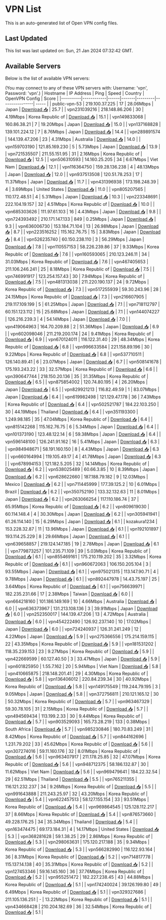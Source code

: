# VPN List

This is an auto-generated list of Open VPN config files.

## Last Updated

This list was last updated on: Sun, 21 Jan 2024 07:32:42 GMT.

## Available Servers

Below is the list of available VPN servers:

(You may connect to any of these VPN servers with: Username: 'vpn', Password: 'vpn'.)
| Hostname | IP Address | Ping | Speed | Country | OpenVPN Config | Score |
|----------|------------|------|-------|---------|----------------| ----- |
| public-vpn-53 | 219.100.37.225 | 17 | 28.06Mbps | Japan | [Download 📥](./configs/server_0_JP.ovpn) | 25.7 |
| vpn231039216 | 218.148.86.206 | 30 | 4.19Mbps | Korea Republic of | [Download 📥](./configs/server_1_KR.ovpn) | 15.1 |
| vpn149833068 | 160.86.38.21 | 7 | 19.20Mbps | Japan | [Download 📥](./configs/server_2_JP.ovpn) | 15.0 |
| vpn137168828 | 139.101.224.12 | 7 | 8.76Mbps | Japan | [Download 📥](./configs/server_3_JP.ovpn) | 14.4 |
| vpn289891574 | 144.139.47.206 | 23 | 4.31Mbps | Australia | [Download 📥](./configs/server_4_AU.ovpn) | 14.0 |
| vpn159703190 | 121.85.169.230 | 5 | 5.73Mbps | Japan | [Download 📥](./configs/server_5_JP.ovpn) | 13.9 |
| vpn721535507 | 211.55.151.95 | 31 | 2.16Mbps | Korea Republic of | [Download 📥](./configs/server_6_KR.ovpn) | 12.5 |
| vpn506310593 | 14.160.25.205 | 34 | 6.67Mbps | Viet Nam | [Download 📥](./configs/server_7_VN.ovpn) | 12.1 |
| vpn116364750 | 159.28.136.238 | 4 | 48.13Mbps | Japan | [Download 📥](./configs/server_8_JP.ovpn) | 12.0 |
| vpn937513508 | 120.51.78.253 | 17 | 11.37Mbps | Japan | [Download 📥](./configs/server_9_JP.ovpn) | 11.7 |
| vpn431396938 | 173.198.248.39 | 4 | 3.69Mbps | United States | [Download 📥](./configs/server_10_US.ovpn) | 11.0 |
| vpn805207565 | 110.172.48.51 | 4 | 5.31Mbps | Japan | [Download 📥](./configs/server_11_JP.ovpn) | 10.3 |
| vpn223348691 | 222.104.19.157 | 32 | 4.51Mbps | Korea Republic of | [Download 📥](./configs/server_12_KR.ovpn) | 10.0 |
| vpn685303626 | 111.97.61.103 | 16 | 4.43Mbps | Japan | [Download 📥](./configs/server_13_JP.ovpn) | 9.8 |
| vpn724393492 | 210.171.147.133 | 849 | 0.25Mbps | Japan | [Download 📥](./configs/server_14_JP.ovpn) | 9.3 |
| vpn636006730 | 153.184.71.104 | 13 | 26.98Mbps | Japan | [Download 📥](./configs/server_15_JP.ovpn) | 8.7 |
| vpn223516252 | 115.162.76.75 | 15 | 3.83Mbps | Japan | [Download 📥](./configs/server_16_JP.ovpn) | 8.4 |
| vpn526235740 | 60.150.238.110 | 3 | 56.29Mbps | Japan | [Download 📥](./configs/server_17_JP.ovpn) | 7.8 |
| vpn110557153 | 58.226.239.86 | 37 | 9.33Mbps | Korea Republic of | [Download 📥](./configs/server_18_KR.ovpn) | 7.6 |
| vpn160593065 | 210.123.246.11 | 34 | 31.03Mbps | Korea Republic of | [Download 📥](./configs/server_19_KR.ovpn) | 7.6 |
| vpn467405653 | 211.106.246.241 | 25 | 8.18Mbps | Korea Republic of | [Download 📥](./configs/server_20_KR.ovpn) | 7.5 |
| vpn746991917 | 123.254.157.43 | 30 | 7.94Mbps | Korea Republic of | [Download 📥](./configs/server_21_KR.ovpn) | 7.5 |
| vpn481313038 | 211.220.190.137 | 24 | 9.72Mbps | Korea Republic of | [Download 📥](./configs/server_22_KR.ovpn) | 7.3 |
| vpn517255939 | 59.30.243.96 | 28 | 24.15Mbps | Korea Republic of | [Download 📥](./configs/server_23_KR.ovpn) | 7.3 |
| vpn216607905 | 219.117.109.199 | 5 | 61.25Mbps | Japan | [Download 📥](./configs/server_24_JP.ovpn) | 7.1 |
| vpn718112797 | 60.151.123.112 | 15 | 25.68Mbps | Japan | [Download 📥](./configs/server_25_JP.ovpn) | 7.1 |
| vpn144074227 | 126.216.239.3 | 4 | 54.14Mbps | Japan | [Download 📥](./configs/server_26_JP.ovpn) | 7.0 |
| vpn419064963 | 164.70.209.88 | 2 | 51.36Mbps | Japan | [Download 📥](./configs/server_27_JP.ovpn) | 6.9 |
| vpn602098046 | 211.219.200.174 | 24 | 9.41Mbps | Korea Republic of | [Download 📥](./configs/server_28_KR.ovpn) | 6.9 |
| vpn670124011 | 116.122.31.40 | 29 | 48.34Mbps | Korea Republic of | [Download 📥](./configs/server_29_KR.ovpn) | 6.8 |
| vpn996633584 | 221.158.89.196 | 30 | 9.22Mbps | Korea Republic of | [Download 📥](./configs/server_30_KR.ovpn) | 6.8 |
| vpn537710511 | 126.140.89.41 | 6 | 23.07Mbps | Japan | [Download 📥](./configs/server_31_JP.ovpn) | 6.7 |
| vpn508141678 | 175.193.243.22 | 33 | 32.57Mbps | Korea Republic of | [Download 📥](./configs/server_32_KR.ovpn) | 6.6 |
| vpn390647744 | 218.150.20.136 | 35 | 31.35Mbps | Korea Republic of | [Download 📥](./configs/server_33_KR.ovpn) | 6.5 |
| vpn875854002 | 120.74.80.195 | 4 | 26.20Mbps | Japan | [Download 📥](./configs/server_34_JP.ovpn) | 6.5 |
| vpn829921213 | 116.82.49.59 | 1 | 83.07Mbps | Japan | [Download 📥](./configs/server_35_JP.ovpn) | 6.4 |
| vpn619982498 | 121.129.47.178 | 36 | 7.43Mbps | Korea Republic of | [Download 📥](./configs/server_36_KR.ovpn) | 6.4 |
| vpn502521787 | 184.22.103.250 | 30 | 44.19Mbps | Thailand | [Download 📥](./configs/server_37_TH.ovpn) | 6.4 |
| vpn351193300 | 1.249.98.185 | 35 | 47.04Mbps | Korea Republic of | [Download 📥](./configs/server_38_KR.ovpn) | 6.4 |
| vpn815142268 | 115.162.76.75 | 6 | 5.34Mbps | Japan | [Download 📥](./configs/server_39_JP.ovpn) | 6.4 |
| vpn101373190 | 123.48.122.14 | 6 | 59.38Mbps | Japan | [Download 📥](./configs/server_40_JP.ovpn) | 6.4 |
| vpn596148100 | 126.241.91.162 | 16 | 5.41Mbps | Japan | [Download 📥](./configs/server_41_JP.ovpn) | 6.3 |
| vpn984948671 | 58.191.160.150 | 8 | 4.43Mbps | Japan | [Download 📥](./configs/server_42_JP.ovpn) | 6.3 |
| vpn660164994 | 119.105.49.17 | 4 | 41.78Mbps | Japan | [Download 📥](./configs/server_43_JP.ovpn) | 6.3 |
| vpn678994153 | 121.182.5.205 | 32 | 14.14Mbps | Korea Republic of | [Download 📥](./configs/server_44_KR.ovpn) | 6.2 |
| vpn538025489 | 60.66.3.85 | 10 | 8.39Mbps | Japan | [Download 📥](./configs/server_45_JP.ovpn) | 6.2 |
| vpn628622660 | 187.188.79.182 | 9 | 12.03Mbps | Mexico | [Download 📥](./configs/server_46_MX.ovpn) | 6.2 |
| vpn711445999 | 177.39.125.2 | 10 | 6.01Mbps | Brazil | [Download 📥](./configs/server_47_BR.ovpn) | 6.2 |
| vpn350752190 | 133.32.132.63 | 11 | 8.01Mbps | Japan | [Download 📥](./configs/server_48_JP.ovpn) | 6.2 |
| vpn263066254 | 117.110.186.74 | 37 | 65.95Mbps | Korea Republic of | [Download 📥](./configs/server_49_KR.ovpn) | 6.2 |
| vpn809619030 | 60.114.148.4 | 4 | 30.30Mbps | Japan | [Download 📥](./configs/server_50_JP.ovpn) | 6.2 |
| vpn305941941 | 61.26.114.140 | 15 | 6.29Mbps | Japan | [Download 📥](./configs/server_51_JP.ovpn) | 6.1 |
| kozakura1234 | 153.228.32.87 | 11 | 13.96Mbps | Japan | [Download 📥](./configs/server_52_JP.ovpn) | 6.1 |
| vpn192101897 | 193.114.25.229 | 8 | 29.66Mbps | Japan | [Download 📥](./configs/server_53_JP.ovpn) | 6.1 |
| vpn639658857 | 219.124.147.185 | 19 | 2.78Mbps | Japan | [Download 📥](./configs/server_54_JP.ovpn) | 6.1 |
| vpn779873257 | 101.235.71.109 | 39 | 5.03Mbps | Korea Republic of | [Download 📥](./configs/server_55_KR.ovpn) | 6.1 |
| vpn855469161 | 175.210.119.202 | 35 | 3.32Mbps | Korea Republic of | [Download 📥](./configs/server_56_KR.ovpn) | 6.1 |
| vpn960672063 | 106.150.205.104 | 3 | 93.55Mbps | Japan | [Download 📥](./configs/server_57_JP.ovpn) | 6.1 |
| vpn975021315 | 113.147.90.71 | 4 | 9.78Mbps | Japan | [Download 📥](./configs/server_58_JP.ovpn) | 6.1 |
| vpn892447978 | 14.43.75.197 | 25 | 3.64Mbps | Korea Republic of | [Download 📥](./configs/server_59_KR.ovpn) | 6.1 |
| vpn756639971 | 182.235.231.66 | 17 | 2.38Mbps | Taiwan | [Download 📥](./configs/server_60_TW.ovpn) | 6.0 |
| vpn664218160 | 101.186.149.169 | 10 | 4.66Mbps | Australia | [Download 📥](./configs/server_61_AU.ovpn) | 6.0 |
| vpn636373967 | 131.213.108.136 | 3 | 39.91Mbps | Japan | [Download 📥](./configs/server_62_JP.ovpn) | 6.0 |
| vpn252350017 | 144.139.47.206 | 13 | 4.72Mbps | Australia | [Download 📥](./configs/server_63_AU.ovpn) | 6.0 |
| vpn454222490 | 126.92.237.140 | 10 | 17.02Mbps | Japan | [Download 📥](./configs/server_64_JP.ovpn) | 6.0 |
| vpn724240937 | 126.31.241.249 | 12 | 4.22Mbps | Japan | [Download 📥](./configs/server_65_JP.ovpn) | 5.9 |
| vpn275366556 | 175.214.159.115 | 22 | 43.35Mbps | Korea Republic of | [Download 📥](./configs/server_66_KR.ovpn) | 5.9 |
| vpn181531202 | 118.35.239.153 | 23 | 9.27Mbps | Korea Republic of | [Download 📥](./configs/server_67_KR.ovpn) | 5.9 |
| vpn422669599 | 60.127.40.50 | 3 | 33.47Mbps | Japan | [Download 📥](./configs/server_68_JP.ovpn) | 5.9 |
| vpn601825950 | 1.55.7.162 | 20 | 5.94Mbps | Viet Nam | [Download 📥](./configs/server_69_VN.ovpn) | 5.8 |
| vpn410665875 | 218.148.201.41 | 29 | 4.30Mbps | Korea Republic of | [Download 📥](./configs/server_70_KR.ovpn) | 5.8 |
| vpn136406012 | 220.84.239.34 | 30 | 40.92Mbps | Korea Republic of | [Download 📥](./configs/server_71_KR.ovpn) | 5.8 |
| vpn149175549 | 119.244.79.195 | 3 | 9.05Mbps | Japan | [Download 📥](./configs/server_72_JP.ovpn) | 5.8 |
| vpn372756811 | 210.121.165.12 | 30 | 50.32Mbps | Korea Republic of | [Download 📥](./configs/server_73_KR.ovpn) | 5.7 |
| vpn963467329 | 59.30.78.105 | 31 | 2.15Mbps | Korea Republic of | [Download 📥](./configs/server_74_KR.ovpn) | 5.7 |
| vpn494569434 | 113.199.2.33 | 30 | 9.44Mbps | Korea Republic of | [Download 📥](./configs/server_75_KR.ovpn) | 5.7 |
| vpn903529093 | 165.73.28.219 | 133 | 0.38Mbps | South Africa | [Download 📥](./configs/server_76_ZA.ovpn) | 5.7 |
| vpn985230846 | 180.70.83.249 | 31 | 8.42Mbps | Korea Republic of | [Download 📥](./configs/server_77_KR.ovpn) | 5.7 |
| vpn844162696 | 1.231.79.202 | 33 | 45.62Mbps | Korea Republic of | [Download 📥](./configs/server_78_KR.ovpn) | 5.6 |
| vpn307274016 | 59.11.160.176 | 32 | 8.01Mbps | Korea Republic of | [Download 📥](./configs/server_79_KR.ovpn) | 5.6 |
| vpn963407917 | 211.178.25.85 | 32 | 47.07Mbps | Korea Republic of | [Download 📥](./configs/server_80_KR.ovpn) | 5.6 |
| vpn948712375 | 58.186.132.87 | 30 | 11.62Mbps | Viet Nam | [Download 📥](./configs/server_81_VN.ovpn) | 5.6 |
| vpn969479641 | 184.22.32.54 | 29 | 62.51Mbps | Thailand | [Download 📥](./configs/server_82_TH.ovpn) | 5.5 |
| vpn765211355 | 116.121.232.237 | 34 | 9.26Mbps | Korea Republic of | [Download 📥](./configs/server_83_KR.ovpn) | 5.5 |
| vpn991643888 | 211.243.25.97 | 32 | 43.20Mbps | Korea Republic of | [Download 📥](./configs/server_84_KR.ovpn) | 5.4 |
| vpn622457513 | 58.127.155.154 | 33 | 93.51Mbps | Korea Republic of | [Download 📥](./configs/server_85_KR.ovpn) | 5.4 |
| vpn969864545 | 125.128.112.217 | 37 | 8.66Mbps | Korea Republic of | [Download 📥](./configs/server_86_KR.ovpn) | 5.4 |
| vpn876573660 | 49.228.176.25 | 34 | 35.34Mbps | Thailand | [Download 📥](./configs/server_87_TH.ovpn) | 5.4 |
| vpn163474475 | 69.173.184.31 | 4 | 14.17Mbps | United States | [Download 📥](./configs/server_88_US.ovpn) | 5.3 |
| vpn368281628 | 59.1.38.25 | 29 | 2.86Mbps | Korea Republic of | [Download 📥](./configs/server_89_KR.ovpn) | 5.3 |
| vpn298063631 | 175.120.217.188 | 35 | 9.34Mbps | Korea Republic of | [Download 📥](./configs/server_90_KR.ovpn) | 5.3 |
| vpn566282990 | 116.122.93.164 | 36 | 8.31Mbps | Korea Republic of | [Download 📥](./configs/server_91_KR.ovpn) | 5.2 |
| vpn714817778 | 115.137.14.138 | 40 | 35.31Mbps | Korea Republic of | [Download 📥](./configs/server_92_KR.ovpn) | 5.2 |
| vpn127453346 | 59.16.145.160 | 36 | 37.76Mbps | Korea Republic of | [Download 📥](./configs/server_93_KR.ovpn) | 5.2 |
| vpn955251472 | 182.227.238.45 | 43 | 44.88Mbps | Korea Republic of | [Download 📥](./configs/server_94_KR.ovpn) | 5.1 |
| vpn174240024 | 39.126.199.80 | 49 | 6.49Mbps | Korea Republic of | [Download 📥](./configs/server_95_KR.ovpn) | 5.1 |
| vpn329327686 | 211.105.136.251 | - | 13.22Mbps | Korea Republic of | [Download 📥](./configs/server_96_KR.ovpn) | 5.1 |
| vpn434668428 | 210.204.182.69 | 36 | 32.54Mbps | Korea Republic of | [Download 📥](./configs/server_97_KR.ovpn) | 5.1 |
